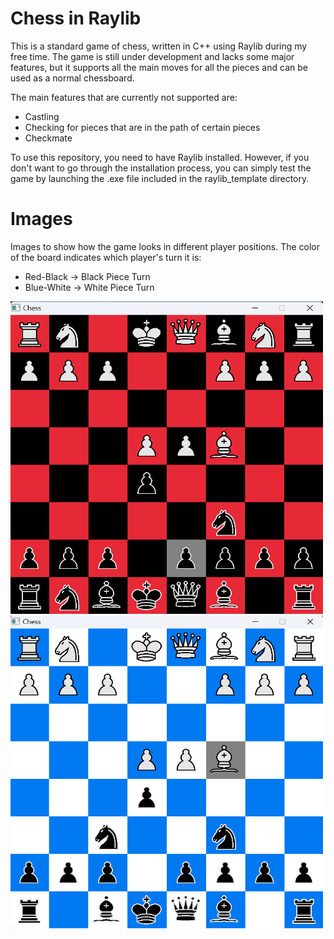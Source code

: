 # Chess in Raylib

This is a standard game of chess, written in C++ using Raylib during my free time. The game is still under development and lacks some major features, but it supports all the main moves for all the pieces and can be used as a normal chessboard.

The main features that are currently not supported are:
- Castling
- Checking for pieces that are in the path of certain pieces
- Checkmate

To use this repository, you need to have Raylib installed. However, if you don't want to go through the installation process, you can simply test the game by launching the .exe file included in the raylib_template directory.

# Images

Images to show how the game looks in different player positions. The color of the board indicates which player's turn it is:
- Red-Black -> Black Piece Turn
- Blue-White -> White Piece Turn

<span><img src="https://github.com/Aditya-1301/RayLib_Chess/blob/main/images/Chess_Red.png" width="500" height="500">
<img src="https://github.com/Aditya-1301/RayLib_Chess/blob/main/images/Chess_Blue.png" width="500" height="500"></span>

